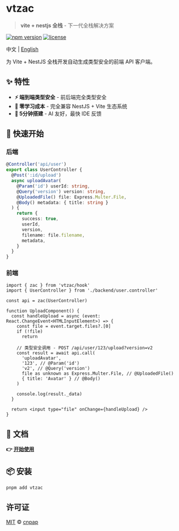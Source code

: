 # vtzac

> **vite + nestjs 全栈** - 下一代全栈解决方案

[![npm version](https://img.shields.io/npm/v/vtzac.svg)](https://www.npmjs.com/package/vtzac)
[![license](https://img.shields.io/npm/l/vtzac.svg)](https://github.com/cnpap/vtzac/blob/main/LICENSE.md)

中文 | [English](./README.md)

为 Vite + NestJS 全栈开发自动生成类型安全的前端 API 客户端。

## ✨ 特性

- **⚡ 端到端类型安全** - 前后端完全类型安全
- **🔄 零学习成本** - 完全兼容 NestJS + Vite 生态系统
- **🚀 5分钟搭建** - AI 友好，最快 IDE 反馈

## 🚀 快速开始

### 后端

```typescript
@Controller('api/user')
export class UserController {
  @Post(':id/upload')
  async uploadAvatar(
    @Param('id') userId: string,
    @Query('version') version: string,
    @UploadedFile() file: Express.Multer.File,
    @Body() metadata: { title: string }
  ) {
    return {
      success: true,
      userId,
      version,
      filename: file.filename,
      metadata,
    }
  }
}
```

### 前端

```tsx
import { zac } from 'vtzac/hook'
import { UserController } from './backend/user.controller'

const api = zac(UserController)

function UploadComponent() {
  const handleUpload = async (event: React.ChangeEvent<HTMLInputElement>) => {
    const file = event.target.files?.[0]
    if (!file)
      return

    // 类型安全调用 - POST /api/user/123/upload?version=v2
    const result = await api.call(
      'uploadAvatar',
      '123', // @Param('id')
      'v2', // @Query('version')
      file as unknown as Express.Multer.File, // @UploadedFile()
      { title: 'Avatar' } // @Body()
    )

    console.log(result._data)
  }

  return <input type="file" onChange={handleUpload} />
}
```

## 📖 文档

**👉 [开始使用](https://vtzac.pages.dev/getting-started)**

## 📦 安装

```bash
pnpm add vtzac
```

## 许可证

[MIT](./LICENSE.md) © [cnpap](https://github.com/cnpap)
